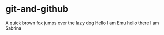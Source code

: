 # git-and-github

A quick brown fox jumps over the lazy dog
Hello I am Emu
hello there I am Sabrina
